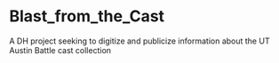 # Blast_from_the_Cast
A DH project seeking to digitize and publicize information about the UT Austin Battle cast collection

